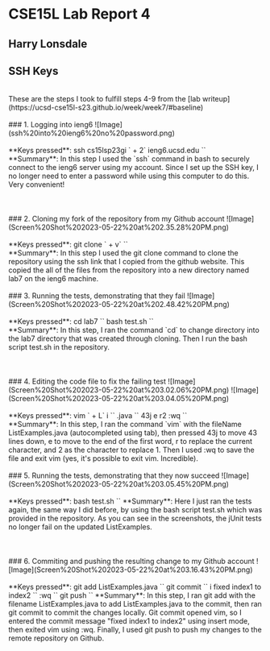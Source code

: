 # CSE15L Lab Report 4
## Harry Lonsdale

## SSH Keys
<br/>
These are the steps I took to fulfill steps 4-9 from the [lab writeup](https://ucsd-cse15l-s23.github.io/week/week7/#baseline)
<br/><br/>
### 1. Logging into ieng6
![Image](ssh%20into%20ieng6%20no%20password.png)
<br/><br/>
**Keys pressed**: ssh cs15lsp23gi `<shift> + 2` ieng6.ucsd.edu `<Enter>` <br/>
**Summary**: In this step I used the `ssh` command in bash to securely connect to the ieng6 server using my account. Since I set up the SSH key, I no longer need to enter a password while using this computer to do this. Very convenient!
<br/><br/><br/><br/>
### 2. Cloning my fork of the repository from my Github account
![Image](Screen%20Shot%202023-05-22%20at%202.35.28%20PM.png)
<br/><br/>
**Keys pressed**: git clone `<command> + v` `<Enter>` <br/>
**Summary**: In this step I used the git clone command to clone the repository using the ssh link that I copied from the github website. This copied the all of the files from the repository into a new directory named lab7 on the ieng6 machine.
<br/><br/>
### 3. Running the tests, demonstrating that they fail
![Image](Screen%20Shot%202023-05-22%20at%202.48.42%20PM.png)
<br/><br/>
**Keys pressed**: cd lab7 `<enter>` bash test.sh `<Enter>` <br/> 
**Summary**: In this step, I ran the command `cd` to change directory into the lab7 directory that was created through cloning. Then I run the bash script test.sh in the repository.
<br/><br/><br/><br/>
### 4. Editing the code file to fix the failing test
![Image](Screen%20Shot%202023-05-22%20at%203.02.06%20PM.png)
![Image](Screen%20Shot%202023-05-22%20at%203.04.05%20PM.png)
<br/><br/>
**Keys pressed**: vim `<Shift> + L` i `<Tab>` .java `<Enter>` 43j e r2 :wq `<Enter>` <br/>
**Summary**: In this step, I ran the command `vim` with the fileName ListExamples.java (autocompleted using tab), then pressed 43j to move 43 lines down, e to move to the end of the first word, r to replace the current character, and 2 as the character to replace 1. Then I used :wq to save the file and exit vim (yes, it's possible to exit vim. Incredible).
<br/><br/>
### 5. Running the tests, demonstrating that they now succeed
![Image](Screen%20Shot%202023-05-22%20at%203.05.45%20PM.png)
<br/><br/>
**Keys pressed**: bash test.sh `<enter>`
**Summary**: Here I just ran the tests again, the same way I did before, by using the bash script test.sh which was provided in the repository. As you can see in the screenshots, the jUnit tests no longer fail on the updated ListExamples.
<br/><br/><br/><br/>
### 6. Commiting and pushing the resulting change to my Github account 
![Image](Screen%20Shot%202023-05-22%20at%203.16.43%20PM.png)
<br/><br/>
**Keys pressed**: git add ListExamples.java `<Enter>` git commit `<Enter>` i fixed index1 to index2 `<esc>` :wq `<Enter>` git push `<Enter>`
**Summary**: In this step, I ran git add with the filename ListExamples.java to add ListExamples.java to the commit, then ran git commit to commit the changes locally. Git commit opened vim, so I entered the commit message "fixed index1 to index2" using insert mode, then exited vim using :wq. Finally, I used git push to push my changes to the remote repository on Github.
